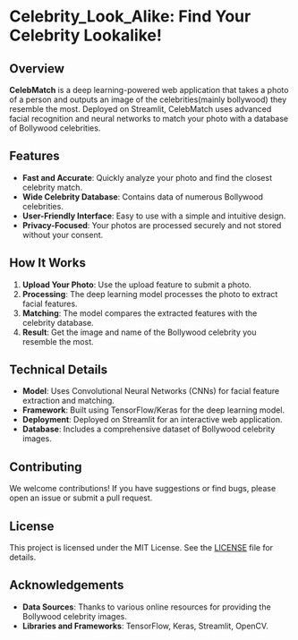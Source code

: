 # Celebrity_Look_Alike: Find Your Celebrity Lookalike!


## Overview

**CelebMatch** is a deep learning-powered web application that takes a photo of a person and outputs an image of the celebrities(mainly bollywood) they resemble the most. Deployed on Streamlit, CelebMatch uses advanced facial recognition and neural networks to match your photo with a database of Bollywood celebrities.

## Features

- **Fast and Accurate**: Quickly analyze your photo and find the closest celebrity match.
- **Wide Celebrity Database**: Contains data of numerous Bollywood celebrities.
- **User-Friendly Interface**: Easy to use with a simple and intuitive design.
- **Privacy-Focused**: Your photos are processed securely and not stored without your consent.

## How It Works

1. **Upload Your Photo**: Use the upload feature to submit a photo.
2. **Processing**: The deep learning model processes the photo to extract facial features.
3. **Matching**: The model compares the extracted features with the celebrity database.
4. **Result**: Get the image and name of the Bollywood celebrity you resemble the most.

## Technical Details

- **Model**: Uses Convolutional Neural Networks (CNNs) for facial feature extraction and matching.
- **Framework**: Built using TensorFlow/Keras for the deep learning model.
- **Deployment**: Deployed on Streamlit for an interactive web application.
- **Database**: Includes a comprehensive dataset of Bollywood celebrity images.


## Contributing

We welcome contributions! If you have suggestions or find bugs, please open an issue or submit a pull request.

## License

This project is licensed under the MIT License. See the [LICENSE](LICENSE) file for details.

## Acknowledgements

- **Data Sources**: Thanks to various online resources for providing the Bollywood celebrity images.
- **Libraries and Frameworks**: TensorFlow, Keras, Streamlit, OpenCV.

